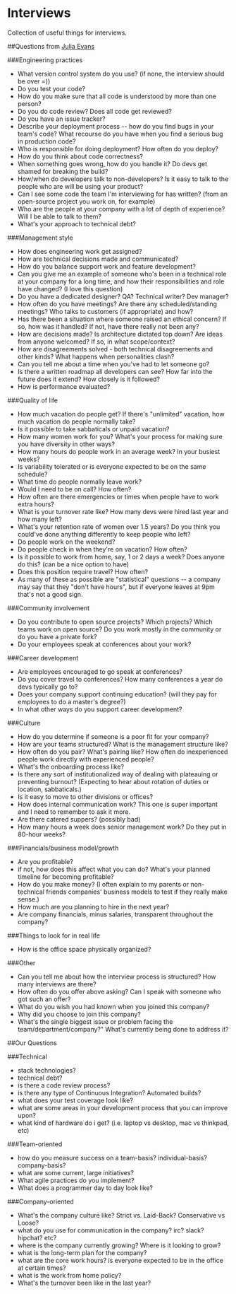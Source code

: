 # Interviews
Collection of useful things for interviews.

##Questions from [Julia Evans](http://jvns.ca/blog/2013/12/30/questions-im-asking-in-interviews/)

###Engineering practices

 - What version control system do you use? (if none, the interview should be over =))
 - Do you test your code?
 - How do you make sure that all code is understood by more than one person?
 - Do you do code review? Does all code get reviewed?
 - Do you have an issue tracker?
 - Describe your deployment process -- how do you find bugs in your team's code? What recourse do you have when you find a serious bug in production code?
 - Who is responsible for doing deployment? How often do you deploy?
 - How do you think about code correctness?
 - When something goes wrong, how do you handle it? Do devs get shamed for breaking the build?
 - How/when do developers talk to non-developers? Is it easy to talk to the people who are will be using your product?
 - Can I see some code the team I'm interviewing for has written? (from an open-source project you work on, for example)
 - Who are the people at your company with a lot of depth of experience? Will I be able to talk to them?
 - What's your approach to technical debt?

###Management style

 - How does engineering work get assigned?
 - How are technical decisions made and communicated?
 - How do you balance support work and feature development?
 - Can you give me an example of someone who's been in a technical role at your company for a long time, and how their responsibilities and role have changed? (I love this question)
 - Do you have a dedicated designer? QA? Technical writer? Dev manager?
 - How often do you have meetings? Are there any scheduled/standing meetings? Who talks to customers (if appropriate) and how?
 - Has there been a situation where someone raised an ethical concern? If so, how was it handled? If not, have there really not been any?
 - How are decisions made? Is architecture dictated top down? Are ideas from anyone welcomed? If so, in what scope/context?
 - How are disagreements solved - both technical disagreements and other kinds? What happens when personalities clash?
 - Can you tell me about a time when you've had to let someone go?
 - Is there a written roadmap all developers can see? How far into the future does it extend? How closely is it followed?
 - How is performance evaluated?

###Quality of life

 - How much vacation do people get? If there's "unlimited" vacation, how much vacation do people normally take?
 - Is it possible to take sabbaticals or unpaid vacation?
 - How many women work for you? What's your process for making sure you have diversity in other ways?
 - How many hours do people work in an average week? In your busiest weeks?
 - Is variability tolerated or is everyone expected to be on the same schedule?
 - What time do people normally leave work?
 - Would I need to be on call? How often?
 - How often are there emergencies or times when people have to work extra hours?
 - What is your turnover rate like? How many devs were hired last year and how many left?
 - What's your retention rate of women over 1.5 years? Do you think you could've done anything differently to keep people who left?
 - Do people work on the weekend?
 - Do people check in when they're on vacation? How often?
 - Is it possible to work from home, say, 1 or 2 days a week? Does anyone do this? (can be a nice option to have)
 - Does this position require travel? How often?
 - As many of these as possible are "statistical" questions -- a company may say that they "don't have hours", but if everyone leaves at 9pm that's not a good sign.

###Community involvement

 - Do you contribute to open source projects? Which projects? Which teams work on open source? Do you work mostly in the community or do you have a private fork?
 - Do your employees speak at conferences about your work?

###Career development

 - Are employees encouraged to go speak at conferences?
 - Do you cover travel to conferences? How many conferences a year do devs typically go to?
 - Does your company support continuing education? (will they pay for employees to do a master's degree?)
 - In what other ways do you support career development?

###Culture

 - How do you determine if someone is a poor fit for your company?
 - How are your teams structured? What is the management structure like?
 - How often do you pair? What's pairing like? How often do inexperienced people work directly with experienced people?
 - What's the onboarding process like?
 - Is there any sort of institutionalized way of dealing with plateauing or preventing burnout? (Expecting to hear about rotation of duties or location, sabbaticals.)
 - Is it easy to move to other divisions or offices?
 - How does internal communication work? This one is super important and I need to remember to ask it more.
 - Are there catered suppers? (possibly bad)
 - How many hours a week does senior management work? Do they put in 80-hour weeks?

###Financials/business model/growth

 - Are you profitable?
  - if not, how does this affect what you can do? What's your planned timeline for becoming profitable?
 - How do you make money? (I often explain to my parents or non-technical friends companies' business models to test if they really make sense.)
 - How much are you planning to hire in the next year?
 - Are company financials, minus salaries, transparent throughout the company?

###Things to look for in real life

 - How is the office space physically organized?

###Other

 - Can you tell me about how the interview process is structured? How many interviews are there?
 - How often do you offer above asking? Can I speak with someone who got such an offer?
 - What do you wish you had known when you joined this company?
 - Why did you choose to join this company?
 - What's the single biggest issue or problem facing the team/department/company?" What's currently being done to address it?
 
##Our Questions

###Technical

 - stack technologies? 
 - technical debt?
 - is there a code review process?
 - is there any type of Continuous Integration? Automated builds?
 - what does your test coverage look like?
 - what are some areas in your development process that you can improve upon?
 - what kind of hardware do i get? (i.e. laptop vs desktop, mac vs thinkpad, etc)

###Team-oriented

 - how do you measure success on a team-basis? individual-basis? company-basis?
 - what are some current, large initiatives?
 - What agile practices do you implement?
 - What does a programmer day to day look like?

###Company-oriented

 - What's the company culture like? Strict vs. Laid-Back? Conservative vs Loose?
 - what do you use for communication in the company? irc? slack? hipchat? etc?
 - where is the company currently growing? Where is it looking to grow?
 - what is the long-term plan for the company?
 - what are the core work hours? is everyone expected to be in the office at certain times?
 - what is the work from home policy?
 - What's the turnover been like in the last year?

